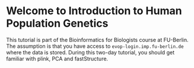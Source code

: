 # Welcome to Introduction to Human Population Genetics

This tutorial is part of the Bioinformatics for Biologists course at FU-Berlin. The assumption is that you have access to `evop-login.imp.fu-berlin.de` where the data is stored. During this two-day tutorial, you should get familiar with plink, PCA and fastStructure.